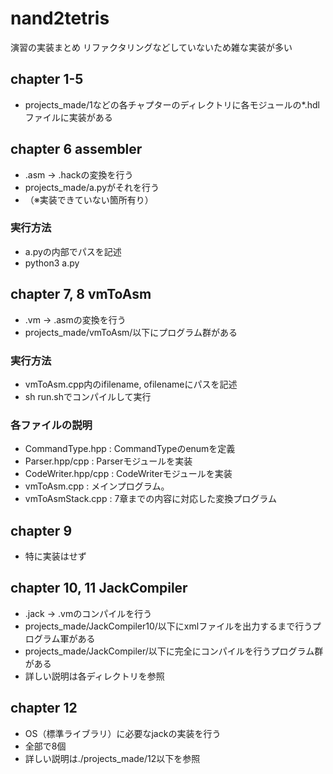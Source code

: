 # nand2tetris

演習の実装まとめ
リファクタリングなどしていないため雑な実装が多い

## chapter 1-5

* projects_made/1などの各チャプターのディレクトリに各モジュールの*.hdlファイルに実装がある

## chapter 6 assembler

* .asm -> .hackの変換を行う
* projects_made/a.pyがそれを行う
* （※実装できていない箇所有り）

### 実行方法

* a.pyの内部でパスを記述
* python3 a.py

## chapter 7, 8 vmToAsm
* .vm -> .asmの変換を行う
* projects_made/vmToAsm/以下にプログラム群がある

### 実行方法

* vmToAsm.cpp内のifilename, ofilenameにパスを記述
* sh run.shでコンパイルして実行

### 各ファイルの説明

* CommandType.hpp : CommandTypeのenumを定義
* Parser.hpp/cpp : Parserモジュールを実装
* CodeWriter.hpp/cpp : CodeWriterモジュールを実装
* vmToAsm.cpp : メインプログラム。
* vmToAsmStack.cpp : 7章までの内容に対応した変換プログラム

## chapter 9

* 特に実装はせず

## chapter 10, 11 JackCompiler

* .jack -> .vmのコンパイルを行う
* projects_made/JackCompiler10/以下にxmlファイルを出力するまで行うプログラム軍がある
* projects_made/JackCompiler/以下に完全にコンパイルを行うプログラム群がある
* 詳しい説明は各ディレクトリを参照

## chapter 12

* OS（標準ライブラリ）に必要なjackの実装を行う
* 全部で8個
* 詳しい説明は./projects_made/12以下を参照